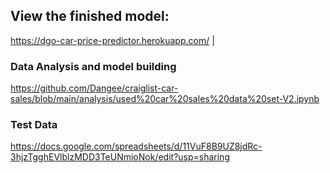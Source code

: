 ## View the finished model:

https://dgo-car-price-predictor.herokuapp.com/ |

### Data Analysis and model building

https://github.com/Dangee/craiglist-car-sales/blob/main/analysis/used%20car%20sales%20data%20set-V2.ipynb 

### Test Data 

https://docs.google.com/spreadsheets/d/11VuF8B9UZ8jdRc-3hjzTgghEVlblzMDD3TeUNmioNok/edit?usp=sharing